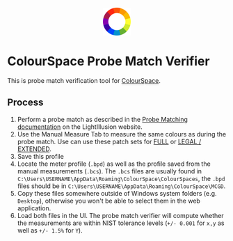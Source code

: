 <p align="center">
  <a href="https://www.google.com" target="_blank" rel="noopener noreferrer">
    <img width="64" src="color-spectrum.png" alt="Vite logo">
  </a>
</p>

# ColourSpace Probe Match Verifier

This is probe match verification tool for [ColourSpace].

## Process

1. Perform a probe match as described in the [Probe Matching documentation](https://www.lightillusion.com/probe_matching.html) on the LightIllusion website.
2. Use the Manual Measure Tab to measure the same colours as during the probe match. Use can use these patch sets for [FULL](./Probe-Matching-Verification_FULL.csv) or [LEGAL / EXTENDED](./Probe-Matching-Verification_LEGAL_or_EXTENDED.csv).
3. Save this profile
4. Locate the meter profile (`.bpd`) as well as the profile saved from the manual measurements (`.bcs`). The `.bcs` files are usually found in `C:\Users\USERNAME\AppData\Roaming\ColourSpace\ColourSpaces`, the `.bpd` files should be in `C:\Users\USERNAME\AppData\Roaming\ColourSpace\MCGD`.
5. Copy these files somewhere outside of Windows system folders (e.g. `Desktop`), otherwise you won't be able to select them in the web application.
6. Load both files in the UI. The probe match verifier will compute whether the measurements are within NIST tolerance levels (`+/- 0.001` for `x,y` as well as `+/- 1.5%` for `Y`).

[colourspace]: https://www.lightillusion.com/colourspace.html
